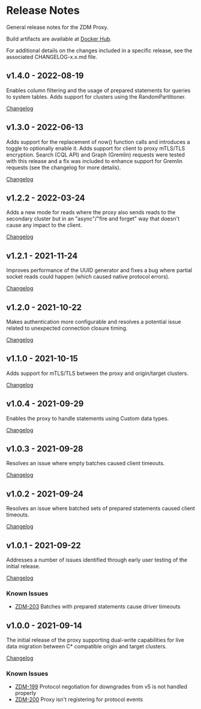 # Release Notes

General release notes for the ZDM Proxy.

Build artifacts are available at [Docker Hub](https://hub.docker.com/repository/docker/datastax/zdm-proxy).

For additional details on the changes included in a specific release, see the associated CHANGELOG-x.x.md file.

## v1.4.0 - 2022-08-19
Enables column filtering and the usage of prepared statements for queries to system tables. Adds support for clusters using the RandomPartitioner.

[Changelog](CHANGELOG/CHANGELOG-1.4.md#v140---2022-08-19)


## v1.3.0 - 2022-06-13

Adds support for the replacement of now() function calls and introduces a toggle to optionally enable it. Adds support for client to proxy mTLS/TLS encryption. 
Search (CQL API) and Graph (Gremlin) requests were tested with this release and a fix was included to enhance support for Gremlin requests (see the changelog for more details).

[Changelog](CHANGELOG/CHANGELOG-1.3.md#v130---2022-06-13)

## v1.2.2 - 2022-03-24

Adds a new mode for reads where the proxy also sends reads to the secondary cluster but in an "async"/"fire and forget" way that doesn't cause any impact to the client.

[Changelog](CHANGELOG/CHANGELOG-1.2.md#v122---2022-03-24)

## v1.2.1 - 2021-11-24

Improves performance of the UUID generator and fixes a bug where partial socket reads could happen (which caused native protocol errors).

[Changelog](CHANGELOG/CHANGELOG-1.2.md#v121---2021-11-24)

## v1.2.0 - 2021-10-22

Makes authentication more configurable and resolves a potential issue related to unexpected connection closure timing.

[Changelog](CHANGELOG/CHANGELOG-1.2.md#v120---2021-10-22)

## v1.1.0 - 2021-10-15

Adds support for mTLS/TLS between the proxy and origin/target clusters.

[Changelog](CHANGELOG/CHANGELOG-1.1.md#v110---2021-10-15)

## v1.0.4 - 2021-09-29

Enables the proxy to handle statements using Custom data types.

[Changelog](CHANGELOG/CHANGELOG-1.0.md#v104---2021-09-29)

## v1.0.3 - 2021-09-28

Resolves an issue where empty batches caused client timeouts.

[Changelog](CHANGELOG/CHANGELOG-1.0.md#v103---2021-09-28)

## v1.0.2 - 2021-09-24

Resolves an issue where batched sets of prepared statements caused client timeouts.

[Changelog](CHANGELOG/CHANGELOG-1.0.md#v102---2021-09-24)

## v1.0.1 - 2021-09-22

Addresses a number of issues identified through early user testing of the initial release.

[Changelog](CHANGELOG/CHANGELOG-1.0.md#v101---2021-09-22)

### Known Issues

* [ZDM-203](https://datastax.jira.com/browse/ZDM-203) Batches with prepared statements cause driver timeouts

## v1.0.0 - 2021-09-14

The initial release of the proxy supporting dual-write capabilities for live data migration between C* compatible origin and target clusters.

[Changelog](CHANGELOG/CHANGELOG-1.0.md#v100---2021-09-14)

### Known Issues

* [ZDM-199](https://datastax.jira.com/browse/ZDM-199) Protocol negotiation for downgrades from v5 is not handled properly
* [ZDM-200](https://datastax.jira.com/browse/ZDM-200) Proxy isn't registering for protocol events
